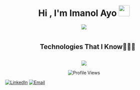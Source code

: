 <h1 align="center">Hi , I'm Imanol Ayo <img src="https://media.giphy.com/media/hvRJCLFzcasrR4ia7z/giphy.gif" width="35"></h1>
<p align="center">
  <a href="https://github.com/DenverCoder1/readme-typing-svg"><img src="https://readme-typing-svg.herokuapp.com?font=Time+New+Roman&color=%23C8BE25&size=25&center=true&vCenter=true&width=600&height=100&lines=Data+Science+and+AI+Expert;Trader+🚀;Python+developer;Web+developer;Algoritmic+Trader;Darwin+EGXL+|+EZDK;Competitive+Programmer;Always+learning+new+things"></a>
</p>
<!--
**Chiimii05/Chiimii05** is a ✨ _special_ ✨ repository because its `README.md` (this file) appears on your GitHub profile.

Here are some ideas to get you started:

- 🔭 I’m currently working on ...
- 🌱 I’m currently learning ...
- 👯 I’m looking to collaborate on ...
- 🤔 I’m looking for help with ...
- 💬 Ask me about ...
- 📫 How to reach me: ...
- 😄 Pronouns: ...
- ⚡ Fun fact: ...
-->

<!--h1 without bottom border-->
<div id="user-content-toc">
  <ul align="center">
    <summary><h2 style="display: inline-block">Technologies That I Know👨🏻‍💻</h2></summary>
  </ul>
</div>
<!--tech stack icons-->
<p align="center">
  <a href="https://skillicons.dev">
    <img src="https://skillicons.dev/icons?i=github,git,py,vscode,react,html,css,aws,docker,postgres,mongodb,mysql,discord&perline=14" />
  </a>
</p>

<p align = "center">
	<img src = "https://komarev.com/ghpvc/?username=Chiimii05&style=plastic&color=blueviolet" alt = "Profile Views"/>
</p>

<a href="https://www.linkedin.com/in/imanol-ayo-aranguren-0712a7230/" target="_blank"><img src="https://img.shields.io/static/v1?style=for-the-badge&message=LinkedIn&color=0A66C2&logo=LinkedIn&logoColor=FFFFFF&label=" alt="LinkedIn" /></a>
<a href="mailto:imanolayo.ia@gmail.com?subject=Hi%20Imanol%20,%20nice%20to%20meet%20you!" target="_blank"><img alt="Email" src="https://img.shields.io/static/v1?style=for-the-badge&message=Gmail&color=EA4335&logo=Gmail&logoColor=FFFFFF&label=" /></a>
